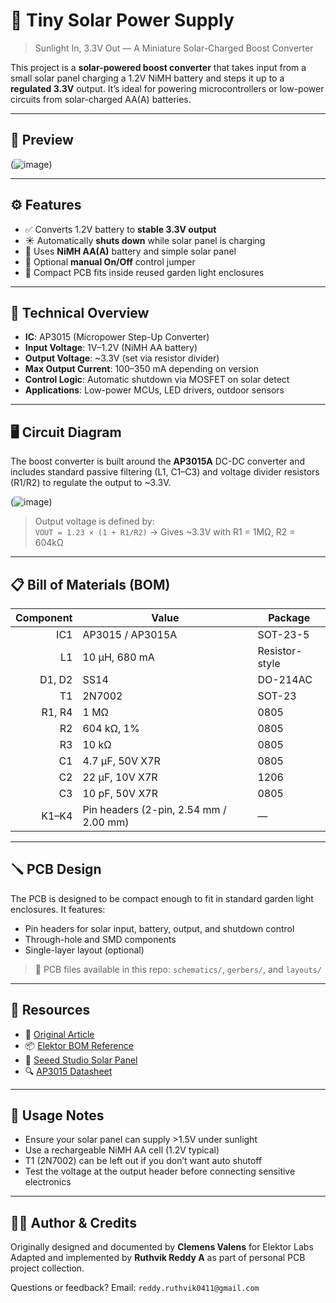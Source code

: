 # 🔆 Tiny Solar Power Supply
> Sunlight In, 3.3V Out — A Miniature Solar-Charged Boost Converter

This project is a **solar-powered boost converter** that takes input from a small solar panel charging a 1.2V NiMH battery and steps it up to a **regulated 3.3V** output. It’s ideal for powering microcontrollers or low-power circuits from solar-charged AA(A) batteries.

---

## 📸 Preview

(![image](https://github.com/user-attachments/assets/955f0023-5773-45fc-b709-64f48a1f761e))

---

## ⚙️ Features

- ✅ Converts 1.2V battery to **stable 3.3V output**
- ☀️ Automatically **shuts down** while solar panel is charging
- 🔋 Uses **NiMH AA(A)** battery and simple solar panel
- 🔧 Optional **manual On/Off** control jumper
- 📏 Compact PCB fits inside reused garden light enclosures

---

## 🔧 Technical Overview

- **IC**: AP3015 (Micropower Step-Up Converter)
- **Input Voltage**: 1V–1.2V (NiMH AA battery)
- **Output Voltage**: ~3.3V (set via resistor divider)
- **Max Output Current**: 100–350 mA depending on version
- **Control Logic**: Automatic shutdown via MOSFET on solar detect
- **Applications**: Low-power MCUs, LED drivers, outdoor sensors

---

## 🖥️ Circuit Diagram

The boost converter is built around the **AP3015A** DC-DC converter and includes standard passive filtering (L1, C1–C3) and voltage divider resistors (R1/R2) to regulate the output to ~3.3V.

(![image](https://github.com/user-attachments/assets/77fa3d0c-b3b5-4790-b374-ec5240d4246e))


> Output voltage is defined by:  
> `VOUT = 1.23 × (1 + R1/R2)` → Gives ~3.3V with R1 = 1MΩ, R2 = 604kΩ

---

## 📋 Bill of Materials (BOM)

| Component | Value           | Package    |
|----------:|------------------|------------|
| IC1       | AP3015 / AP3015A | SOT-23-5   |
| L1        | 10 µH, 680 mA     | Resistor-style |
| D1, D2    | SS14             | DO-214AC   |
| T1        | 2N7002           | SOT-23     |
| R1, R4    | 1 MΩ             | 0805       |
| R2        | 604 kΩ, 1%       | 0805       |
| R3        | 10 kΩ            | 0805       |
| C1        | 4.7 µF, 50V X7R  | 0805       |
| C2        | 22 µF, 10V X7R   | 1206       |
| C3        | 10 pF, 50V X7R   | 0805       |
| K1–K4     | Pin headers (2-pin, 2.54 mm / 2.00 mm) | — |

---

## 🪛 PCB Design

The PCB is designed to be compact enough to fit in standard garden light enclosures. It features:

- Pin headers for solar input, battery, output, and shutdown control
- Through-hole and SMD components
- Single-layer layout (optional)

> 📁 PCB files available in this repo: `schematics/`, `gerbers/`, and `layouts/`

---

## 🔗 Resources

- 📄 [Original Article](https://elektormagazine.com/labs/tiny-solar-supply)
- 📦 [Elektor BOM Reference](https://elektor.com)
- 🔌 [Seeed Studio Solar Panel](https://elektor.com/19131)
- 🔍 [AP3015 Datasheet](https://www.diodes.com/assets/Datasheets/AP3015.pdf)

---

## 🧪 Usage Notes

- Ensure your solar panel can supply >1.5V under sunlight
- Use a rechargeable NiMH AA cell (1.2V typical)
- T1 (2N7002) can be left out if you don’t want auto shutoff
- Test the voltage at the output header before connecting sensitive electronics

---

## 🙋‍♂️ Author & Credits

Originally designed and documented by **Clemens Valens** for Elektor Labs  
Adapted and implemented by **Ruthvik Reddy A** as part of personal PCB project collection.

Questions or feedback? Email: `reddy.ruthvik0411@gmail.com`

